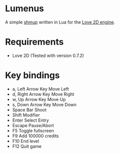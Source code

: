 Lumenus
=======

A simple [shmup](http://en.wikipedia.org/wiki/Shmup) written in Lua for the [Love 2D engine](https://love2d.org/).

Requirements
============

- Love 2D (Tested with version 0.7.2)

Key bindings
============

- a, Left Arrow Key	Move Left
- d, Right Arrow Key	Move Right
- w, Up Arrow Key	Move Up
- s, Down Arrow Key	Move Down
- Space Bar		Shoot
- Shift			Modifier
- Enter			Select Entry
- Escape		Pause/Abort
- F5			Toggle fullscreen
- F9			Add 100000 credits
- F10			End level
- F12			Quit game

